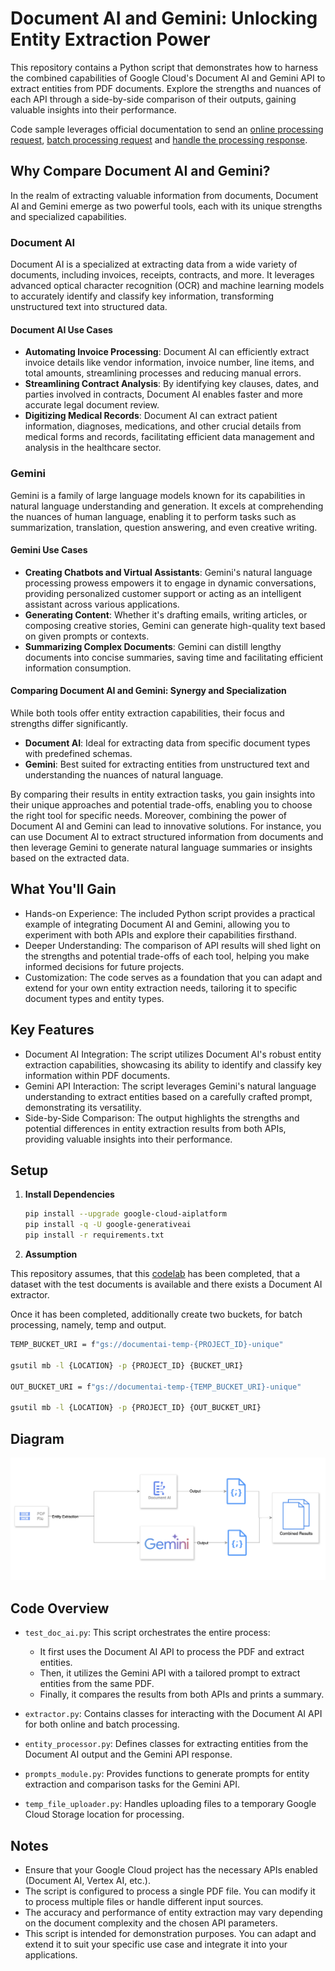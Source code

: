 # Document AI and Gemini: Unlocking Entity Extraction Power

This repository contains a Python script that demonstrates how to harness the combined capabilities of Google Cloud's Document AI and Gemini API to extract entities from PDF documents. Explore the strengths and nuances of each API through a side-by-side comparison of their outputs, gaining valuable insights into their performance.

Code sample leverages official documentation to send an [online processing request](https://cloud.google.com/document-ai/docs/samples/documentai-process-document), [batch processing request](https://cloud.google.com/document-ai/docs/samples/documentai-batch-process-document#documentai_batch_process_document-python) and [handle the processing response](https://cloud.google.com/document-ai/docs/handle-response).

## Why Compare Document AI and Gemini?

In the realm of extracting valuable information from documents, Document AI and Gemini emerge as two powerful tools, each with its unique strengths and specialized capabilities.

### Document AI

Document AI is a specialized at extracting data from a wide variety of documents, including invoices, receipts, contracts, and more. It leverages advanced optical character recognition (OCR) and machine learning models to accurately identify and classify key information, transforming unstructured text into structured data.

#### Document AI Use Cases

- **Automating Invoice Processing**: Document AI can efficiently extract invoice details like vendor information, invoice number, line items, and total amounts, streamlining processes and reducing manual errors.
- **Streamlining Contract Analysis**: By identifying key clauses, dates, and parties involved in contracts, Document AI enables faster and more accurate legal document review.
- **Digitizing Medical Records**: Document AI can extract patient information, diagnoses, medications, and other crucial details from medical forms and records, facilitating efficient data management and analysis in the healthcare sector.

### Gemini

Gemini is a family of large language models known for its capabilities in natural language understanding and generation. It excels at comprehending the nuances of human language, enabling it to perform tasks such as summarization, translation, question answering, and even creative writing.

#### Gemini Use Cases

- **Creating Chatbots and Virtual Assistants**: Gemini's natural language processing prowess empowers it to engage in dynamic conversations, providing personalized customer support or acting as an intelligent assistant across various applications.
- **Generating Content**: Whether it's drafting emails, writing articles, or composing creative stories, Gemini can generate high-quality text based on given prompts or contexts.
- **Summarizing Complex Documents**: Gemini can distill lengthy documents into concise summaries, saving time and facilitating efficient information consumption.

#### Comparing Document AI and Gemini: Synergy and Specialization

While both tools offer entity extraction capabilities, their focus and strengths differ significantly.

- **Document AI**: Ideal for extracting data from specific document types with predefined schemas.
- **Gemini**: Best suited for extracting entities from unstructured text and understanding the nuances of natural language.

By comparing their results in entity extraction tasks, you gain insights into their unique approaches and potential trade-offs, enabling you to choose the right tool for specific needs.
Moreover, combining the power of Document AI and Gemini can lead to innovative solutions. For instance, you can use Document AI to extract structured information from documents and then leverage Gemini to generate natural language summaries or insights based on the extracted data.

## What You'll Gain

- Hands-on Experience: The included Python script provides a practical example of integrating Document AI and Gemini, allowing you to experiment with both APIs and explore their capabilities firsthand.
- Deeper Understanding: The comparison of API results will shed light on the strengths and potential trade-offs of each tool, helping you make informed decisions for future projects.
- Customization: The code serves as a foundation that you can adapt and extend for your own entity extraction needs, tailoring it to specific document types and entity types.

## Key Features

- Document AI Integration: The script utilizes Document AI's robust entity extraction capabilities, showcasing its ability to identify and classify key information within PDF documents.
- Gemini API Interaction: The script leverages Gemini's natural language understanding to extract entities based on a carefully crafted prompt, demonstrating its versatility.
- Side-by-Side Comparison: The output highlights the strengths and potential differences in entity extraction results from both APIs, providing valuable insights into their performance.

## Setup

1. **Install Dependencies**

   ```bash
   pip install --upgrade google-cloud-aiplatform
   pip install -q -U google-generativeai
   pip install -r requirements.txt

   ```

2. **Assumption**

This repository assumes, that this [codelab](https://www.cloudskillsboost.google/focuses/67855?parent=catalog) has been completed, that a dataset with the test documents is available and there exists a Document AI extractor.

Once it has been completed, additionally create two buckets, for batch processing, namely, temp and output.

```bash
TEMP_BUCKET_URI = f"gs://documentai-temp-{PROJECT_ID}-unique"

gsutil mb -l {LOCATION} -p {PROJECT_ID} {BUCKET_URI}

OUT_BUCKET_URI = f"gs://documentai-temp-{TEMP_BUCKET_URI}-unique"

gsutil mb -l {LOCATION} -p {PROJECT_ID} {OUT_BUCKET_URI}
```

## Diagram

![alt text](diagram.png)

## Code Overview

- `test_doc_ai.py`: This script orchestrates the entire process:

  - It first uses the Document AI API to process the PDF and extract entities.
  - Then, it utilizes the Gemini API with a tailored prompt to extract entities from the same PDF.
  - Finally, it compares the results from both APIs and prints a summary.

- `extractor.py`: Contains classes for interacting with the Document AI API for both online and batch processing.

- `entity_processor.py`: Defines classes for extracting entities from the Document AI output and the Gemini API response.

- `prompts_module.py`: Provides functions to generate prompts for entity extraction and comparison tasks for the Gemini API.

- `temp_file_uploader.py`: Handles uploading files to a temporary Google Cloud Storage location for processing.

## Notes

- Ensure that your Google Cloud project has the necessary APIs enabled (Document AI, Vertex AI, etc.).
- The script is configured to process a single PDF file. You can modify it to process multiple files or handle different input sources.
- The accuracy and performance of entity extraction may vary depending on the document complexity and the chosen API parameters.
- This script is intended for demonstration purposes. You can adapt and extend it to suit your specific use case and integrate it into your applications.
